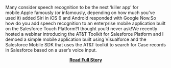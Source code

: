 <p>Many consider speech recognition to be the next ‘killer app’ for mobile.Apple famously (or infamously, depending on how much you’ve used it) added Siri in iOS 6 and Android responded with Google Now.So how do you add speech recognition to an enterprise mobile application built on the Salesforce Touch Platform?I thought you’d never ask!We recently hosted a webinar introducing the AT&T Toolkit for Salesforce Platform and I demoed a simple mobile application built using Visualforce and the Salesforce Mobile SDK that uses the AT&T toolkit to search for Case records in Salesforce based on a user’s voice input.</p>
<center><p><a href="http://blogs.developerforce.com/developer-relations/2013/03/speech-recognition-att-toolkit.html" style='padding:25px; font-sze:18px; font-weight: bold;'>Read Full Story</a></p></center>
